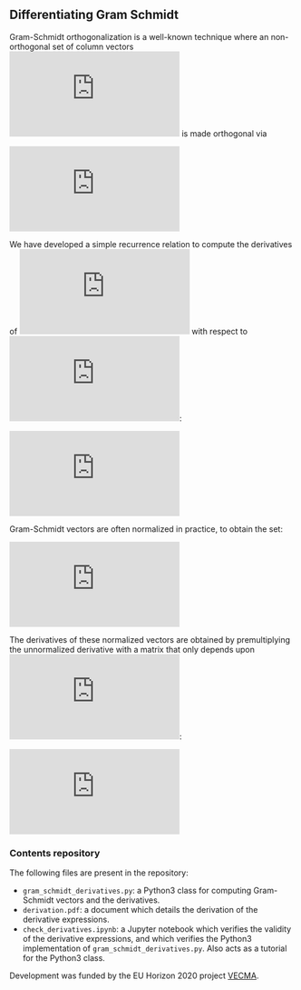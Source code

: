 ## Differentiating Gram Schmidt

Gram-Schmidt orthogonalization is a well-known technique where an non-orthogonal set of column vectors ![equation](https://latex.codecogs.com/svg.latex?%5Cinline%20%7B%5Cbf%20q%7D_i%5Cin%5Cmathbb%7BR%7D%5ED) is made orthogonal via

![equation](https://latex.codecogs.com/svg.latex?%5Cbegin%7Balign*%7D%20%7B%5Cbf%20w%7D_i%20%3D%20%7B%5Cbf%20q%7D_i%20-%20%5Csum_%7Bj%3D1%7D%5E%7Bi-1%7D%5Cleft%28%5Cfrac%7B%7B%5Cbf%20w%7D_j%5ET%7B%5Cbf%20q%7D_i%7D%7B%7B%5Cbf%20w%7D_j%5ET%7B%5Cbf%20w%7D_j%7D%5Cright%29%7B%5Cbf%20w%7D_j%2C%20%5Cquad%20i%20%3D%201%2C%5Ccdots%2C%20d.%20%5Cend%7Balign*%7D)

We have developed a simple recurrence relation to compute the derivatives of ![equation](https://latex.codecogs.com/svg.latex?%5Cinline%20%7B%5Cbf%20w%7D_i) with respect to ![equation](https://latex.codecogs.com/svg.latex?%5Cinline%20%7B%5Cbf%20q%7D_i):

![equation](https://latex.codecogs.com/svg.latex?%5Cinline%20%5Cboxed%7B%5Cbegin%7Balign*%7D%20%5Cfrac%7B%5Cpartial%7B%5Cbf%20w%7D_1%7D%7B%5Cpartial%7B%5Cbf%20q%7D_1%7D%20%3D%3A%20D_%7B11%7D%20%3D%20I_D%20%5C%5C%20%5Cfrac%7B%5Cpartial%7B%5Cbf%20w%7D_i%7D%7B%5Cpartial%7B%5Cbf%20q%7D_i%7D%20%3D%3A%20D_%7Bii%7D%20%3D%20D_%7Bi-1%2C%5C%2C%20i-1%7D%20-%20%5Cfrac%7B%7B%5Cbf%20w%7D_%7Bi-1%7D%7B%5Cbf%20w%7D_%7Bi-1%7D%5ET%7D%7B%7B%5Cbf%20w%7D_%7Bi-1%7D%5ET%7B%5Cbf%20w%7D_%7Bi-1%7D%7D%2C%5Cquad%20i%20%3E%201%2C%20%5C%5C%20%5Cfrac%7B%5Cpartial%7B%5Cbf%20w%7D_i%7D%7B%5Cpartial%7B%5Cbf%20q%7D_k%7D%20%3D%20%5Csum_%7Bj%3D1%7D%5E%7Bi-1%7DD_%7Bij%7D%5Cfrac%7B%5Cpartial%7B%5Cbf%20w%7D_j%7D%7B%5Cpartial%7B%5Cbf%20q%7D_k%7D%2C%5Cquad%20i%5Cneq%20k%2C%20%5Cquad%20i%20%3E%20k%2C%20%5C%5C%20D_%7Bij%7D%3A%3D%20-%5Cfrac%7B%5Cpartial%7D%7B%5Cpartial%7B%5Cbf%20w%7D_j%7D%5Cleft%5B%5Cleft%28%5Cfrac%7B%7B%5Cbf%20w%7D_j%5ET%7B%5Cbf%20q%7D_i%7D%7B%7B%5Cbf%20w%7D_j%5ET%7B%5Cbf%20w%7D_j%7D%5Cright%29%7B%5Cbf%20w%7D_j%5Cright%5D%20%3D%20-%5Cleft%5B%5Cfrac%7B1%7D%7B%7B%5Cbf%20w%7D_j%5ET%7B%5Cbf%20w%7D_j%7D%5C%3B%7B%5Cbf%20w%7D_j%7B%5Cbf%20q%7D_i%5ET%20-%20%5Cfrac%7B2%7B%5Cbf%20w%7D_j%5ET%7B%5Cbf%20q%7D_i%7D%7B%28%7B%5Cbf%20w%7D_j%5ET%7B%5Cbf%20w%7D_j%29%5E2%7D%5C%3B%7B%5Cbf%20w%7D_j%7B%5Cbf%20w%7D_j%5ET%20&plus;%20%5Cfrac%7B%7B%5Cbf%20w%7D_j%5ET%7B%5Cbf%20q%7D_i%7D%7B%7B%5Cbf%20w%7D_j%5ET%7B%5Cbf%20w%7D_j%7D%5C%3B%20I_D%5Cright%5D%2C%5Cquad%20i%5Cneq%20j%2C%5Cquad%20i%20%3E%20j.%20%5Cend%7Balign*%7D%7D)

Gram-Schmidt vectors are often normalized in practice, to obtain the set:

![equation](https://latex.codecogs.com/svg.latex?%5Cinline%20%5Cbegin%7Balign*%7D%20W%20%3D%20%5Cbigg%5C%7B%5Cfrac%7B%7B%5Cbf%20w%7D_1%28%7B%5Cbf%20q%7D_1%29%7D%7B%5ClVert%7B%5Cbf%20w%7D_1%28%7B%5Cbf%20q%7D_1%29%5CrVert_2%7D%2C%5C%3B%5C%3B%5Cfrac%7B%7B%5Cbf%20w%7D_2%28%7B%5Cbf%20q%7D_1%2C%20%7B%5Cbf%20q%7D_2%29%7D%7B%5ClVert%7B%5Cbf%20w%7D_2%28%7B%5Cbf%20q%7D_1%2C%20%7B%5Cbf%20q%7D_2%29%5CrVert_2%7D%2C%5C%3B%5C%3B%5Ccdots%5C%3B%5C%3B%2C%5Cfrac%7B%7B%5Cbf%20w%7D_d%28%7B%5Cbf%20q%7D_1%2C%7B%5Cbf%20q%7D_2%5C%2C%5Ccdots%2C%7B%5Cbf%20q%7D_d%29%7D%7B%5ClVert%7B%5Cbf%20w%7D_d%28%7B%5Cbf%20q%7D_1%2C%7B%5Cbf%20q%7D_2%5C%2C%5Ccdots%2C%7B%5Cbf%20q%7D_d%29%5CrVert_2%7D%5Cbigg%5C%7D.%20%5Cend%7Balign*%7D)

The derivatives of these normalized vectors are obtained by premultiplying the unnormalized derivative with a matrix that only depends upon ![equation](https://latex.codecogs.com/svg.latex?%5Cinline%20%7B%5Cbf%20w%7D_i):

![equation](https://latex.codecogs.com/svg.latex?%5Cinline%20%5Cbegin%7Balign*%7D%20%5Cboxed%7B%5Cfrac%7B%5Cpartial%7D%7B%5Cpartial%7B%5Cbf%20q%7D_k%7D%5Cleft%28%5Cfrac%7B%7B%5Cbf%20w%7D_i%7D%7B%5ClVert%7B%5Cbf%20w%7D_i%5CrVert_2%7D%5Cright%29%20%3D%20%5Cleft%5B%5Cfrac%7BI_D%7D%7B%5ClVert%7B%5Cbf%20w%7D_i%5CrVert_2%7D%20-%20%5Cfrac%7B%7B%5Cbf%20w%7D_i%7B%5Cbf%20w%7D_i%5ET%7D%7B%5ClVert%7B%5Cbf%20w%7D_i%5CrVert%5E3_2%7D%5Cright%5D%5Cfrac%7B%5Cpartial%7B%5Cbf%20w%7D_i%7D%7B%5Cpartial%7B%5Cbf%20q%7D_k%7D.%7D%20%5Cend%7Balign*%7D)

### Contents repository

The following files are present in the repository:

* `gram_schmidt_derivatives.py`: a Python3 class for computing Gram-Schmidt vectors and the derivatives.
* `derivation.pdf`: a document which details the derivation of the derivative expressions.
* `check_derivatives.ipynb`: a Jupyter notebook which verifies the validity of the derivative expressions, and which verifies the Python3 implementation of `gram_schmidt_derivatives.py`. Also acts as a tutorial for the Python3 class.

Development was funded by the EU Horizon 2020 project [VECMA](http://www.vecma.eu/).
